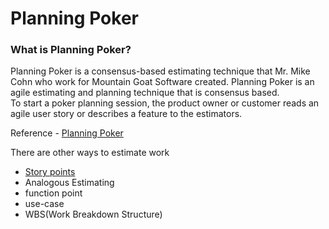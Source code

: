 # Planning Poker

### What is Planning Poker?

Planning Poker is a consensus-based estimating technique that Mr. Mike Cohn who work for Mountain Goat Software created.
Planning Poker is an agile estimating and planning technique that is consensus based.  
To start a poker planning session, the product owner or customer reads an agile user story or describes a feature to the estimators.  

Reference - [Planning Poker](https://www.mountaingoatsoftware.com/agile/planning-poker)

There are other ways to estimate work
- [Story points](https://www.mountaingoatsoftware.com/blog/what-are-story-points)
- Analogous Estimating
- function point
- use-case
- WBS(Work Breakdown Structure)
